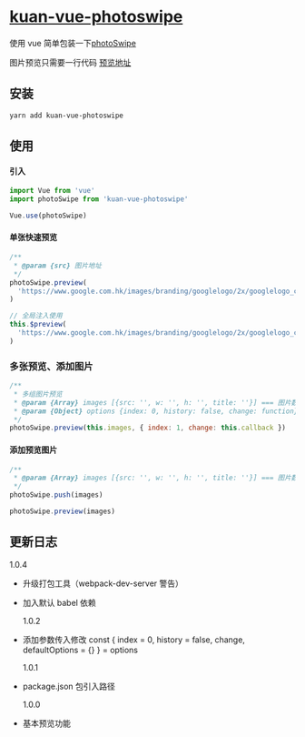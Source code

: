 # [kuan-vue-photoswipe](https://github.com/kuan1/kuan-vue-photoswipe)

使用 vue 简单包装一下[photoSwipe](https://github.com/dimsemenov/PhotoSwipe)

图片预览只需要一行代码 [预览地址](https://kuan1.github.io/kuan-vue-photoswipe/demo/)

## 安装

```bash
yarn add kuan-vue-photoswipe
```

## 使用

#### 引入

```javascript
import Vue from 'vue'
import photoSwipe from 'kuan-vue-photoswipe'

Vue.use(photoSwipe)
```

#### 单张快速预览

```javascript
/**
 * @param {src} 图片地址
 */
photoSwipe.preview(
  'https://www.google.com.hk/images/branding/googlelogo/2x/googlelogo_color_272x92dp.png'
)

// 全局注入使用
this.$preview(
  'https://www.google.com.hk/images/branding/googlelogo/2x/googlelogo_color_272x92dp.png'
)
```

### 多张预览、添加图片

```javascript
/**
 * 多组图片预览
 * @param {Array} images [{src: '', w: '', h: '', title: ''}] === 图片数组
 * @param {Object} options {index: 0, history: false, change: function} === 预览下标、显示hash（hash路由冲突）、change
 */
photoSwipe.preview(this.images, { index: 1, change: this.callback })
```

#### 添加预览图片

```javascript
/**
 * @param {Array} images [{src: '', w: '', h: '', title: ''}] === 图片数组
 */
photoSwipe.push(images)

photoSwipe.preview(images)
```

## 更新日志

1.0.4

- 升级打包工具（webpack-dev-server 警告）
- 加入默认 babel 依赖

  1.0.2

- 添加参数传入修改
  const { index = 0, history = false, change, defaultOptions = {} } = options

  1.0.1

- package.json 包引入路径

  1.0.0

- 基本预览功能
